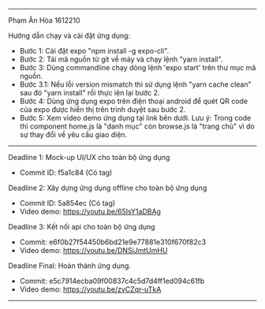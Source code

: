 ---------------------------------------------------
Phạm Ân Hòa
1612210

Hướng dẫn chạy và cài đặt ứng dụng:
- Bước 1: Cài đặt expo "npm install -g expo-cli".
- Bước 2: Tải mã nguồn từ git về máy và chạy lệnh "yarn install".
- Bước 3: Dùng commandline chạy dòng lệnh 'expo start' trên thư mục mã nguồn.
- Bước 3.1: Nếu lỗi version mismatch thì sử dụng lệnh "yarn cache clean" sau đó "yarn install" rồi thực iện lại bước 2.
- Bước 4: Dùng ứng dụng expo trên điện thoại android để quét QR code của expo được hiển thị trên trình duyệt sau bước 2.
- Bước 5: Xem video demo ứng dụng tại link bên dưới.
Lưu ý: Trong code thì component home.js là "danh mục" còn browse.js là "trang chủ" vì do sự thay đổi về yêu cầu giao diện.
------------------------------------------------------
Deadline 1: Mock-up UI/UX cho toàn bộ ứng dụng
  - Commit ID: f5a1c84 (Có tag)
  
  Deadline 2: Xây dựng ứng dụng offline cho toàn bộ ứng dụng
  - Commit ID: 5a854ec (Có tag)
  - Video demo: https://youtu.be/65IsY1aDBAg
  
  Deadline 3: Kết nối api cho toàn bộ ứng dụng
  - Commit: e6f0b27f54450b6bd21e9e77881e310f670f82c3
  - Video demo: https://youtu.be/DNSiJmtUmHU
  
  Deadline Final: Hoàn thành ứng dụng.
  - Commit: e5c7914ecba09f00837c4c5d7d4ff1ed094c61fb
  - Video demo: https://youtu.be/zvCZqr-uTkA
  
------------------------------------------------
